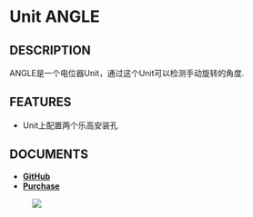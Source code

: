 # Unit ANGLE

## DESCRIPTION

ANGLE是一个电位器Unit，通过这个Unit可以检测手动旋转的角度.

## FEATURES

-  Unit上配置两个乐高安装孔

## DOCUMENTS

- **[GitHub](zh_CN/file_to_display_null)**
- **[Purchase](https://www.aliexpress.com/store/product/M5Stack-Official-Mini-Angle-Unit-Potentiometer-Inside-Resistance-Adjustable-GPIO-GROVE-Co-n-nec-to-r/3226069_32931834705.html?spm=a2g1y.12024536.productList_5885013.subject_18)**

<figure>
    <img src="assets/img/product_pics/units/M5GO_Unit_angle.png">
</figure>